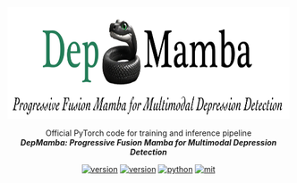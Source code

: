 <div align="center">
    <p>
    <img src="./mamba_logo.png" alt="DepMamba Logo" style="height: 200px;">
    </p>
     <p>
    Official PyTorch code for training and inference pipeline <br>
    <b><em>DepMamba: Progressive Fusion Mamba for Multimodal Depression Detection</em></b>
    </p>
    <p>
    </p>
    <a href="https://github.com/Jiaxin-Ye/DepMamba"><img src="https://img.shields.io/badge/Platform-linux-lightgrey" alt="version"></a>
    <a href="https://github.com/Jiaxin-Ye/DepMamba"><img src="https://img.shields.io/badge/Python-3.8+-orange" alt="version"></a>
    <a href="https://github.com/Jiaxin-Ye/DepMamba"><img src="https://img.shields.io/badge/PyTorch-1.13+-brightgreen" alt="python"></a>
    <a href="https://github.com/Jiaxin-Ye/DepMamba"><img src="https://img.shields.io/badge/License-MIT-red.svg" alt="mit"></a>
</div>
